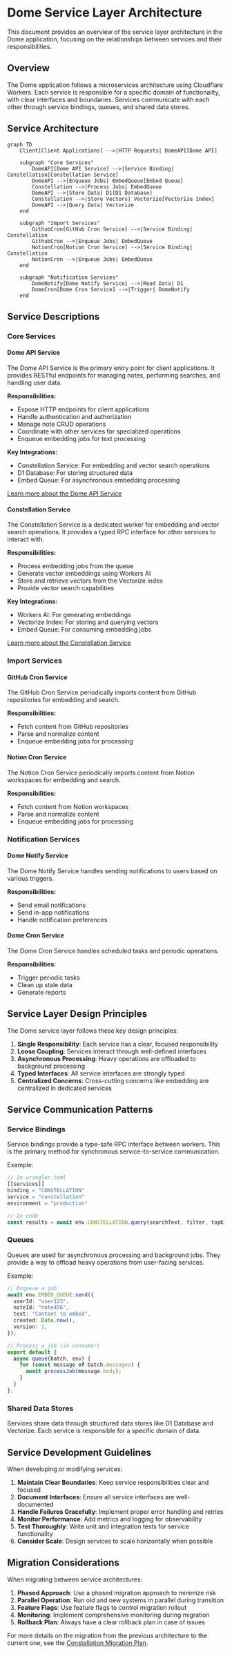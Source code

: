 # Dome Service Layer Architecture

This document provides an overview of the service layer architecture in the Dome application, focusing on the relationships between services and their responsibilities.

## Overview

The Dome application follows a microservices architecture using Cloudflare Workers. Each service is responsible for a specific domain of functionality, with clear interfaces and boundaries. Services communicate with each other through service bindings, queues, and shared data stores.

## Service Architecture

```mermaid
graph TD
    Client[Client Applications] -->|HTTP Requests| DomeAPI[Dome API]
    
    subgraph "Core Services"
        DomeAPI[Dome API Service] -->|Service Binding| Constellation[Constellation Service]
        DomeAPI -->|Enqueue Jobs| EmbedQueue[Embed Queue]
        Constellation -->|Process Jobs| EmbedQueue
        DomeAPI -->|Store Data| D1[D1 Database]
        Constellation -->|Store Vectors| Vectorize[Vectorize Index]
        DomeAPI -->|Query Data| Vectorize
    end
    
    subgraph "Import Services"
        GithubCron[GitHub Cron Service] -->|Service Binding| Constellation
        GithubCron -->|Enqueue Jobs| EmbedQueue
        NotionCron[Notion Cron Service] -->|Service Binding| Constellation
        NotionCron -->|Enqueue Jobs| EmbedQueue
    end
    
    subgraph "Notification Services"
        DomeNotify[Dome Notify Service] -->|Read Data| D1
        DomeCron[Dome Cron Service] -->|Trigger| DomeNotify
    end
```

## Service Descriptions

### Core Services

#### Dome API Service

The Dome API Service is the primary entry point for client applications. It provides RESTful endpoints for managing notes, performing searches, and handling user data.

**Responsibilities:**
- Expose HTTP endpoints for client applications
- Handle authentication and authorization
- Manage note CRUD operations
- Coordinate with other services for specialized operations
- Enqueue embedding jobs for text processing

**Key Integrations:**
- Constellation Service: For embedding and vector search operations
- D1 Database: For storing structured data
- Embed Queue: For asynchronous embedding processing

[Learn more about the Dome API Service](./dome-api/README.md)

#### Constellation Service

The Constellation Service is a dedicated worker for embedding and vector search operations. It provides a typed RPC interface for other services to interact with.

**Responsibilities:**
- Process embedding jobs from the queue
- Generate vector embeddings using Workers AI
- Store and retrieve vectors from the Vectorize index
- Provide vector search capabilities

**Key Integrations:**
- Workers AI: For generating embeddings
- Vectorize Index: For storing and querying vectors
- Embed Queue: For consuming embedding jobs

[Learn more about the Constellation Service](./constellation/README.md)

### Import Services

#### GitHub Cron Service

The GitHub Cron Service periodically imports content from GitHub repositories for embedding and search.

**Responsibilities:**
- Fetch content from GitHub repositories
- Parse and normalize content
- Enqueue embedding jobs for processing

#### Notion Cron Service

The Notion Cron Service periodically imports content from Notion workspaces for embedding and search.

**Responsibilities:**
- Fetch content from Notion workspaces
- Parse and normalize content
- Enqueue embedding jobs for processing

### Notification Services

#### Dome Notify Service

The Dome Notify Service handles sending notifications to users based on various triggers.

**Responsibilities:**
- Send email notifications
- Send in-app notifications
- Handle notification preferences

#### Dome Cron Service

The Dome Cron Service handles scheduled tasks and periodic operations.

**Responsibilities:**
- Trigger periodic tasks
- Clean up stale data
- Generate reports

## Service Layer Design Principles

The Dome service layer follows these key design principles:

1. **Single Responsibility**: Each service has a clear, focused responsibility
2. **Loose Coupling**: Services interact through well-defined interfaces
3. **Asynchronous Processing**: Heavy operations are offloaded to background processing
4. **Typed Interfaces**: All service interfaces are strongly typed
5. **Centralized Concerns**: Cross-cutting concerns like embedding are centralized in dedicated services

## Service Communication Patterns

### Service Bindings

Service bindings provide a type-safe RPC interface between workers. This is the primary method for synchronous service-to-service communication.

Example:
```typescript
// In wrangler.toml
[[services]]
binding = "CONSTELLATION"
service = "constellation"
environment = "production"

// In code
const results = await env.CONSTELLATION.query(searchText, filter, topK);
```

### Queues

Queues are used for asynchronous processing and background jobs. They provide a way to offload heavy operations from user-facing services.

Example:
```typescript
// Enqueue a job
await env.EMBED_QUEUE.send({
  userId: "user123",
  noteId: "note456",
  text: "Content to embed",
  created: Date.now(),
  version: 1,
});

// Process a job (in consumer)
export default {
  async queue(batch, env) {
    for (const message of batch.messages) {
      await processJob(message.body);
    }
  }
};
```

### Shared Data Stores

Services share data through structured data stores like D1 Database and Vectorize. Each service is responsible for a specific domain of data.

## Service Development Guidelines

When developing or modifying services:

1. **Maintain Clear Boundaries**: Keep service responsibilities clear and focused
2. **Document Interfaces**: Ensure all service interfaces are well-documented
3. **Handle Failures Gracefully**: Implement proper error handling and retries
4. **Monitor Performance**: Add metrics and logging for observability
5. **Test Thoroughly**: Write unit and integration tests for service functionality
6. **Consider Scale**: Design services to scale horizontally when possible

## Migration Considerations

When migrating between service architectures:

1. **Phased Approach**: Use a phased migration approach to minimize risk
2. **Parallel Operation**: Run old and new systems in parallel during transition
3. **Feature Flags**: Use feature flags to control migration rollout
4. **Monitoring**: Implement comprehensive monitoring during migration
5. **Rollback Plan**: Always have a clear rollback plan in case of issues

For more details on the migration from the previous architecture to the current one, see the [Constellation Migration Plan](./constellation/MIGRATION.md).